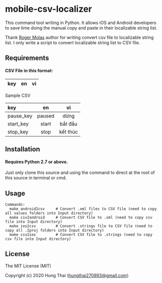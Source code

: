 # mobile-csv-localizer
This command tool writing in Python. It allows iOS and Android developers to save time doing the manual copy and paste in their localizable string list.

Thank [Roger Molas](https://github.com/rogermolas/csv-localizer) author for writing convert csv file to localizable string list. I only write a script to convert localizable string list to CSV file.

## Requirements
#### CSV File in this format:
| key| en| vi |
| :------|:-------------:|:-------------:|

Sample CSV

| key| en| vi |
| :------|:-------------:|:-------------:|
|pause_key |paused | dừng |
|start_key |start| bắt đầu |
|stop_key | stop |kết thúc |

## Installation
#### Requires Python 2.7 or above.
Just only clone this source and using the command to direct at the root of this source in terminal or cmd.

## Usage
```
Commands:
  make android2csv     # Convert .xml files to CSV file (need to copy all values folders into Input directory)
  make csv2android     # Convert CSV file to .xml (need to copy csv file into Input directory)
  make ios2csv         # Convert .strings file to CSV file (need to copy all .Iproj folders into Input directory)
  make csv2ios         # Convert CSV file to .strings (need to copy csv file into Input directory)

```

## License

The MIT License (MIT)

Copyright (c) 2020 Hung Thai (hungthai270893@gmail.com)
